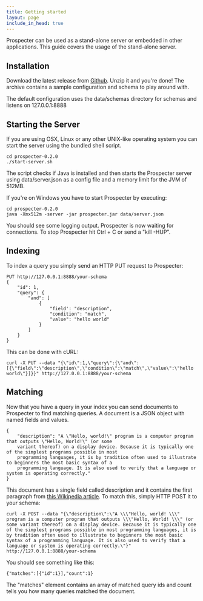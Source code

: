 ```yaml
---
title: Getting started
layout: page
include_in_head: true
---
```


Prospecter can be used as a stand-alone server or embedded in other applications. This guide covers the usage of the
stand-alone server.

Installation
------------
Download the latest release from [Github](https://github.com/dbasedow/prospecter/releases). Unzip it and you're done!
The archive contains a sample configuration and schema to play around with.

The default configuration uses the data/schemas directory for schemas and listens on 127.0.0.1:8888

Starting the Server
-------------------
If you are using OSX, Linux or any other UNIX-like operating system you can start the server using the bundled shell
script.

    cd prospecter-0.2.0
    ./start-server.sh

The script checks if Java is installed and then starts the Prospecter server using data/server.json as a config file
and a memory limit for the JVM of 512MB.

If you're on Windows you have to start Prospecter by executing:

    cd prospecter-0.2.0
    java -Xmx512m -server -jar prospecter.jar data/server.json

You should see some logging output. Prospecter is now waiting for connections. To stop Prospecter hit Ctrl + C or send a
"kill -HUP".


Indexing
--------
To index a query you simply send an HTTP PUT request to Prospecter:

    PUT http://127.0.0.1:8888/your-schema
    {
        "id": 1,
        "query": {
            "and": [
                {
                    "field': "description",
                    "condition": "match",
                    "value": "hello world"
                }
            ]
        }
    }

This can be done with cURL:

    curl -X PUT --data "{\"id\":1,\"query\":{\"and\":[{\"field\":\"description\",\"condition\":\"match\",\"value\":\"hello world\"}]}}" http://127.0.0.1:8888/your-schema

Matching
--------
Now that you have a query in your index you can send documents to Prospecter to find matching queries. A document is a
JSON object with named fields and values.

    {
        "description": "A \"Hello, world!\" program is a computer program that outputs \"Hello, World!\" (or some
        variant thereof) on a display device. Because it is typically one of the simplest programs possible in most
        programming languages, it is by tradition often used to illustrate to beginners the most basic syntax of a
        programming language. It is also used to verify that a language or system is operating correctly."
    }

This document has a single field called description and it contains the first paragraph from
[this Wikipedia article](http://en.wikipedia.org/wiki/Hello_World). To match this, simply HTTP POST it to your schema:

    curl -X POST --data "{\"description\":\"A \\\"Hello, world! \\\" program is a computer program that outputs \\\"Hello, World! \\\" (or some variant thereof) on a display device. Because it is typically one of the simplest programs possible in most programming languages, it is by tradition often used to illustrate to beginners the most basic syntax of a programming language. It is also used to verify that a language or system is operating correctly.\"}" http://127.0.0.1:8888/your-schema

You should see something like this:

    {"matches":[{"id":1}],"count":1}

The "matches" element contains an array of matched query ids and count tells you how many queries matched the document.
